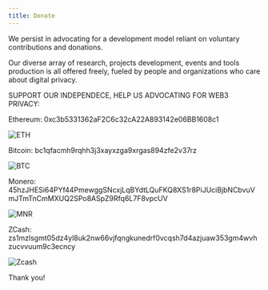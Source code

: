 ```yaml
---
title: Donate
---
```


We persist in advocating for a development model reliant on voluntary contributions and donations. 

Our diverse array of research, projects development, events and tools production is all offered freely, fueled by people and organizations who care about digital privacy.

SUPPORT OUR INDEPENDECE, HELP US ADVOCATING FOR WEB3 PRIVACY:  

Ethereum: 0xc3b5331362aF2C6c32cA22A893142e06BB1608c1

![ETH](https://github.com/web3privacy/docs/assets/101947219/5fe894e4-8135-48e4-8632-77cd50e7a289)

Bitcoin: bc1qfacmh9rqhh3j3xayxzga9xrgas894zfe2v37rz

![BTC](https://github.com/web3privacy/docs/assets/101947219/ca812e7b-b8a9-4045-bdfb-7df0f139a54c)

Monero: 45hzJHESi64PYf44PmewggSNcxjLqBYdtLQuFKQ8XS1r8PiJUciBjbNCbvuVmJTmTnCmMXUQ2SPo8ASpZ9Rfq6L7F8vpcUV

![MNR](https://github.com/web3privacy/docs/assets/101947219/593dfdcb-30d6-4757-82ba-6252483c05d2)

ZCash: zs1mzlsgmt05dz4yl8uk2nw66vjfqngkunedrf0vcqsh7d4azjuaw353gm4wvhzucvvuum9c3ecncy

![Zcash](https://github.com/web3privacy/docs/assets/101947219/cbebe094-8175-446a-8ddc-f8cebd293120)

Thank you!
